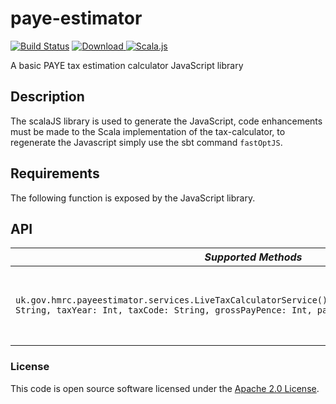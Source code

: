 
# paye-estimator

[![Build Status](https://travis-ci.org/hmrc/paye-estimator.svg?branch=master)](https://travis-ci.org/hmrc/paye-estimator) [ ![Download](https://api.bintray.com/packages/hmrc/releases/paye-estimator/images/download.svg) ](https://bintray.com/hmrc/releases/paye-estimator/_latestVersion) [![Scala.js](https://www.scala-js.org/assets/badges/scalajs-0.6.13.svg)](https://www.scala-js.org)

A basic PAYE tax estimation calculator JavaScript library

Description
-----------

The scalaJS library is used to generate the JavaScript, code enhancements must be made to the Scala implementation of the tax-calculator, to regenerate the Javascript simply use the sbt command ```fastOptJS```.

Requirements
------------

The following function is exposed by the JavaScript library.

API
---

| *Supported Methods* | *Description* |
|----|----|
| ```uk.gov.hmrc.payeestimator.services.LiveTaxCalculatorService().calculateTax(isStatePensionAge: String, taxYear: Int, taxCode: String, grossPayPence: Int, payPeriod: String, hoursIn: Int)``` | Calculates income tax and national insurance contributions  [More...](docs/calculate-tax.md) |


### License

This code is open source software licensed under the [Apache 2.0 License]("http://www.apache.org/licenses/LICENSE-2.0.html").
    